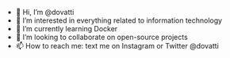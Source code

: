 - 👋 Hi, I’m @dovatti
- 👀 I’m interested in everything related to information technology
- 🌱 I’m currently learning Docker
- 💞️ I’m looking to collaborate on open-source projects
- 📫 How to reach me: text me on Instagram or Twitter @dovatti

<!---
dovatti/dovatti is a ✨ special ✨ repository because its `README.md` (this file) appears on your GitHub profile.
You can click the Preview link to take a look at your changes.
--->
